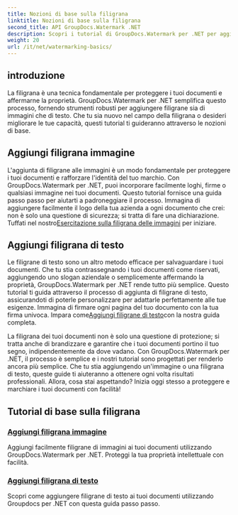 ```yaml
---
title: Nozioni di base sulla filigrana
linktitle: Nozioni di base sulla filigrana
second_title: API GroupDocs.Watermark .NET
description: Scopri i tutorial di GroupDocs.Watermark per .NET per aggiungere filigrane di immagini e testo senza sforzo. Proteggi i tuoi documenti con queste guide facili da seguire.
weight: 20
url: /it/net/watermarking-basics/
---
```

## introduzione
La filigrana è una tecnica fondamentale per proteggere i tuoi documenti e affermarne la proprietà. GroupDocs.Watermark per .NET semplifica questo processo, fornendo strumenti robusti per aggiungere filigrane sia di immagini che di testo. Che tu sia nuovo nel campo della filigrana o desideri migliorare le tue capacità, questi tutorial ti guideranno attraverso le nozioni di base.

## Aggiungi filigrana immagine

L'aggiunta di filigrane alle immagini è un modo fondamentale per proteggere i tuoi documenti e rafforzare l'identità del tuo marchio. Con GroupDocs.Watermark per .NET, puoi incorporare facilmente loghi, firme o qualsiasi immagine nei tuoi documenti. Questo tutorial fornisce una guida passo passo per aiutarti a padroneggiare il processo. Immagina di aggiungere facilmente il logo della tua azienda a ogni documento che crei: non è solo una questione di sicurezza; si tratta di fare una dichiarazione. Tuffati nel nostro[Esercitazione sulla filigrana delle immagini](./add-image-watermark/) per iniziare.

## Aggiungi filigrana di testo

 Le filigrane di testo sono un altro metodo efficace per salvaguardare i tuoi documenti. Che tu stia contrassegnando i tuoi documenti come riservati, aggiungendo uno slogan aziendale o semplicemente affermando la proprietà, GroupDocs.Watermark per .NET rende tutto più semplice. Questo tutorial ti guida attraverso il processo di aggiunta di filigrane di testo, assicurandoti di poterle personalizzare per adattarle perfettamente alle tue esigenze. Immagina di firmare ogni pagina del tuo documento con la tua firma univoca. Impara come[Aggiungi filigrane di testo](./add-text-watermark/)con la nostra guida completa.

La filigrana dei tuoi documenti non è solo una questione di protezione; si tratta anche di brandizzare e garantire che i tuoi documenti portino il tuo segno, indipendentemente da dove vadano. Con GroupDocs.Watermark per .NET, il processo è semplice e i nostri tutorial sono progettati per renderlo ancora più semplice. Che tu stia aggiungendo un'immagine o una filigrana di testo, queste guide ti aiuteranno a ottenere ogni volta risultati professionali. Allora, cosa stai aspettando? Inizia oggi stesso a proteggere e marchiare i tuoi documenti con facilità!

## Tutorial di base sulla filigrana
### [Aggiungi filigrana immagine](./add-image-watermark/)
Aggiungi facilmente filigrane di immagini ai tuoi documenti utilizzando GroupDocs.Watermark per .NET. Proteggi la tua proprietà intellettuale con facilità.
### [Aggiungi filigrana di testo](./add-text-watermark/)
Scopri come aggiungere filigrane di testo ai tuoi documenti utilizzando Groupdocs per .NET con questa guida passo passo.